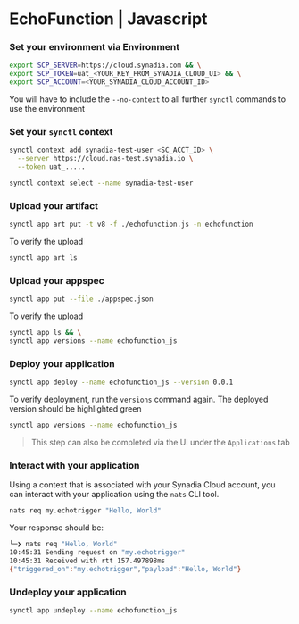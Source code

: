# EchoFunction | Javascript

### Set your environment via Environment
```bash
export SCP_SERVER=https://cloud.synadia.com && \
export SCP_TOKEN=uat_<YOUR_KEY_FROM_SYNADIA_CLOUD_UI> && \
export SCP_ACCOUNT=<YOUR_SYNADIA_CLOUD_ACCOUNT_ID>
```
You will have to include the `--no-context` to all further `synctl` commands to use the environment

### Set your `synctl` context
```bash
synctl context add synadia-test-user <SC_ACCT_ID> \
  --server https://cloud.nas-test.synadia.io \
  --token uat_.....

synctl context select --name synadia-test-user
```

### Upload your artifact
```bash
synctl app art put -t v8 -f ./echofunction.js -n echofunction
```
To verify the upload
```bash
synctl app art ls
```

### Upload your appspec
```bash
synctl app put --file ./appspec.json
```
To verify the upload
```bash
synctl app ls && \
synctl app versions --name echofunction_js
```

### Deploy your application
```bash
synctl app deploy --name echofunction_js --version 0.0.1
```
To verify deployment, run the `versions` command again. The deployed version should be highlighted green
```bash
synctl app versions --name echofunction_js
```

> This step can also be completed via the UI under the `Applications` tab

### Interact with your application
Using a context that is associated with your Synadia Cloud account, you can interact with your application using the `nats` CLI tool.
```bash
nats req my.echotrigger "Hello, World"
```

Your response should be:
```bash
└─❯ nats req "Hello, World"
10:45:31 Sending request on "my.echotrigger"
10:45:31 Received with rtt 157.497898ms
{"triggered_on":"my.echotrigger","payload":"Hello, World"}
```

### Undeploy your application
```bash
synctl app undeploy --name echofunction_js
```
